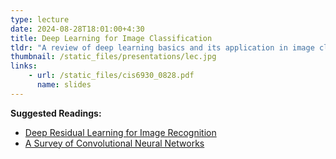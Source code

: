 ```yaml
---
type: lecture
date: 2024-08-28T18:01:00+4:30
title: Deep Learning for Image Classification
tldr: "A review of deep learning basics and its application in image classifcation."
thumbnail: /static_files/presentations/lec.jpg
links:
    - url: /static_files/cis6930_0828.pdf
      name: slides
---
```

**Suggested Readings:**
- [Deep Residual Learning for Image Recognition](https://arxiv.org/abs/1512.03385)
- [A Survey of Convolutional Neural Networks](https://ieeexplore.ieee.org/abstract/document/9451544)